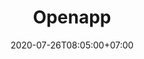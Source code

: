 ---
title     : Openapp
thumbnail : openapp
address   : https://openapp.com
sitemap   : false
date      : 2020-07-26T08:05:00+07:00
---